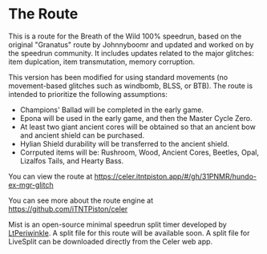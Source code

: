 # The Route
This is a route for the Breath of the Wild 100% speedrun, based on the original "Granatus" route by Johnnyboomr and updated and worked on by the speedrun community. It includes updates related to the major glitches: item duplcation, item transmutation, memory corruption.

This version has been modified for using standard movements (no movement-based glitches such as windbomb, BLSS, or BTB). The route is intended to prioritize the following assumptions:
- Champions' Ballad will be completed in the early game.
- Epona will be used in the early game, and then the Master Cycle Zero.
- At least two giant ancient cores will be obtained so that an ancient bow and ancient shield can be purchased.
- Hylian Shield durability will be transferred to the ancient shield.
- Corrputed items will be: Rushroom, Wood, Ancient Cores, Beetles, Opal, Lizalfos Tails, and Hearty Bass.

You can view the route at https://celer.itntpiston.app/#/gh/31PNMR/hundo-ex-mgr-glitch

You can see more about the route engine at https://github.com/iTNTPiston/celer

Mist is an open-source minimal speedrun split timer developed by [LtPeriwinkle](https://github.com/LtPeriwinkle/mist). A split file for this route will be available soon. A split file for LiveSplit can be downloaded directly from the Celer web app.
